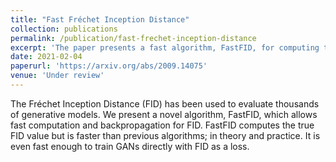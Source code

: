 ```yaml
---
title: "Fast Fréchet Inception Distance"
collection: publications
permalink: /publication/fast-frechet-inception-distance
excerpt: 'The paper presents a fast algorithm, FastFID, for computing the Fréchet Inception Distance (FID) on a small bacth. The algorithm allows monitoring the FID of GANs during training and even training GANs with FID as a loss.'
date: 2021-02-04
paperurl: 'https://arxiv.org/abs/2009.14075'
venue: 'Under review'
---
```


The Fréchet Inception Distance (FID) has been used to evaluate thousands of generative models. 
We present a novel algorithm, FastFID, which allows fast computation and backpropagation for FID. 
FastFID computes the true FID value but is faster than previous algorithms; in theory and practice. It is even fast enough to train GANs directly with FID as a loss. 

